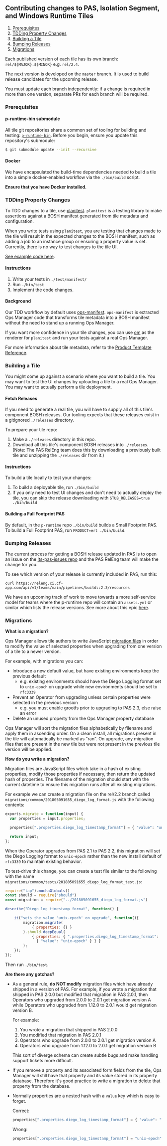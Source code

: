 ## Contributing changes to PAS, Isolation Segment, and Windows Runtime Tiles

1. <a href='#prerequisites'>Prerequisites</a>
1. <a href='#changing-properties'>TDDing Property Changes</a>
1. <a href='#building-a-tile'>Building a Tile</a>
1. <a href='#bumping-releases'>Bumping Releases</a>
1. <a href='#migrations'>Migrations</a>

Each published version of each tile has its own branch: `rel/${MAJOR}.${MINOR}` e.g. `rel/2.4`.

The next version is developed on the `master` branch.  It is used to build release candidates for the upcoming release.

You must update each branch independently: if a change is required in more than one version, separate PRs for each branch will be required.

### <a name='prerequisites'></a>Prerequisites

#### p-runtime-bin submodule

All tile git repositories share a common set of tooling for building and
testing: [`p-runtime-bin`](https://github.com/pivotal/p-runtime-bin).  Before
you begin, ensure you update this repository's submodule:

```sh
$ git submodule update --init --recursive
```

#### Docker

We have encapsulated the build-time dependencies needed to build a tile into a simple
docker-enabled workflow via the `./bin/build` script.

**Ensure that you have Docker installed.**

### <a name='changing-properties'></a>TDDing Property Changes

To TDD changes to a tile, use [planitest](https://github.com/pivotal-cf/planitest). `planitest` is a testing library to make assertions against a BOSH manifest generated from tile metadata and configuration.

When you write tests using `planitest`, you are testing that changes made to the tile will result in the expected changes to the BOSH manifest, such as adding a job to an instance group or ensuring a property value is set. Currently, there is no way to test changes to the tile UI.

[See example code here](https://github.com/pivotal-cf/planitest/blob/master/example_product_service_test.go).

#### Instructions

1. Write your tests in `./test/manifest/`
1. Run `./bin/test`
1. Implement the code changes.

#### Background

Our TDD workflow by default uses [ops-manifest](https://github.com/pivotal-cf/ops-manifest). `ops-manifest` is extracted Ops Manager code that transforms tile metadata into a BOSH manifest without the need to stand up a running Ops Manager.

If you want more confidence in your tile changes, you can use [om](https://github.com/pivotal-cf/om/) as the renderer for `planitest` and run your tests against a real Ops Manager.

For more information about tile metadata, refer to the [Product Template Reference](https://docs.pivotal.io/tiledev/2-2/product-template-reference.html).


### <a name='building-a-tile'></a>Building a Tile

You might come up against a scenario where you want to build a tile. You may want to test the UI changes by uploading a tile to a real Ops Manager. You may want to actually perform a tile deployment.

#### Fetch Releases

If you need to generate a real tile, you will have to supply all of this tile's component BOSH releases. Our tooling expects that these releases exist in a gitignored `./releases` directory.

To prepare your tile repo:

1. Make a `./releases` directory in this repo.
1. Download all this tile's component BOSH releases into `./releases`. (Note:
   The PAS RelEng team does this by downloading a previously built tile and unzipping the `./releases` dir from it.)

#### Instructions

To build a tile locally to test your changes:

1. To build a deployable tile, run `./bin/build`
1. If you only need to test UI changes and don't need to actually deploy the
   tile, you can skip the release downloading with `STUB_RELEASES=true
   ./bin/build`

#### Building a Full Footprint PAS

By default, in the `p-runtime` repo `./bin/build` builds a Small Footprint PAS. To build a Full Footprint PAS, run `PRODUCT=ert ./bin/build`.


### <a name='bumping-releases'></a>Bumping Releases

The current process for getting a BOSH release updated in PAS is to open an
issue on the [lts-pas-issues repo](https://github.com/pivotal-cf/lts-pas-issues/issues) and the PAS RelEng team will make the change for you.

To see which version of your release is currently included in PAS, run this:
```
curl https://releng.ci.cf-app.com/api/v1/teams/main/pipelines/build::2.3/resources
```

We have an upcoming track of work to move towards a more self-service model for teams where the p-runtime repo will contain an `assets.yml` or similar which lists the release versions.
See more about this epic [here](https://www.pivotaltracker.com/epic/show/4007210).

### <a name='migrations'></a>Migrations

**What is a migration?**

Ops Manager allows tile authors to write JavaScript [migration
files](https://docs.pivotal.io/tiledev/2-2/tile-upgrades.html#import) in order
to modify the value of selected properties when upgrading from one version of a
tile to a newer version.

For example, with migrations you can:
- Introduce a new default value, but have existing environments keep the
  previous default
  - e.g. existing environments should have the Diego Logging format set to
    `unix-epoch` on upgrade while new environments should be set to `rfc3339`
- Prevent an Operator from upgrading unless certain properties were selected in
  the previous version
  - e.g. you must enable grootfs prior to upgrading to PAS 2.3, else raise an
    error
- Delete an unused property from the Ops Manager property database

Ops Manager will sort the migration files alphabetically by filename and apply
them in ascending order. On a clean install, all migrations present in the tile
will automatically be marked as "ran". On upgrade, any migration files that are
present in the new tile but were not present in the previous tile version will
be applied.

**How do you write a migration?**

Migration files are JavaScript files which take in a hash of existing
properties, modify those properties if necessary, then return the updated hash
of properties. The filename of the migration should start with the current
datetime to ensure this migration runs after all existing migrations.

For example we can create a migration file on the rel/2.2 branch called `migrations/common/201805091655_diego_log_format.js` with the following contents:

```js
exports.migrate = function(input) {
  var properties = input.properties;

  properties[".properties.diego_log_timestamp_format"] = { "value": "unix-epoch" };

  return input;
};
```

When the Operator upgrades from PAS 2.1 to PAS 2.2, this migration will set the
Diego Logging format to `unix-epoch` rather than the new install default of
`rfc3339` to maintain existing behavior.

To test-drive this change, you can create a test file similar to the following
with the name `migrations/common/tests/201805091655_diego_log_format_test.js`:

```js
require("tap").mochaGlobals()
const should = require("should")
const migration = require("../201805091655_diego_log_format.js")

describe("Diego log timestamp format", function() {

    it("sets the value 'unix-epoch' on upgrade", function(){
        migration.migrate(
            { properties: {} }
        ).should.deepEqual(
            { properties: { ".properties.diego_log_timestamp_format":
              { "value": "unix-epoch" } } }
        );
    });
});
```

Then run `./bin/test`.

**Are there any gotchas?**

- As a general rule, **do NOT modify** migration files which have already shipped in a version of PAS.
  For example, if you wrote a migration that shipped in PAS 2.0.0 but modified
  that migration in PAS 2.0.1, then Operators who upgraded from 2.0.0 to 2.0.1
  get migration version A while Operators who upgraded from 1.12.0 to 2.0.1 would get migration version B.

  For example:
  1. You wrote a migration that shipped in PAS 2.0.0
  2. You modified that migration in PAS 2.0.1
  3. Operators who upgrade from 2.0.0 to 2.0.1 get migration version A
  4. Operators who upgrade from 1.12.0 to 2.0.1 get migration version B

  This sort of diverge schema can create subtle bugs and make handling support
  tickets more difficult.
- If you remove a property and its associated form fields from the tile, Ops
  Manager will still have that property and its value stored in its property
  database. Therefore it's good practice to write a migration to delete that
  property from the database.
- Normally properties are a nested hash with a `value` key which is easy to
  forget.

  Correct:
  ```js
  properties[".properties.diego_log_timestamp_format"] = { "value": "unix-epoch" };
  ```

  Wrong:
  ```js
  properties[".properties.diego_log_timestamp_format"] = "unix-epoch"; // missing { "value": ... }
  ```
